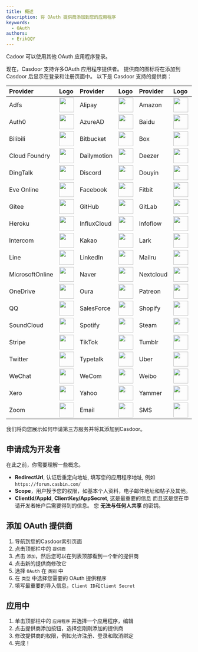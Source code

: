 ```yaml
---
title: 概述
description: 将 OAuth 提供商添加到您的应用程序
keywords:
  - OAuth
authors:
  - ErikQQY
---
```


Cadoor 可以使用其他 OAuth 应用程序登录。

现在，Casdoor 支持许多OAuth 应用程序提供者。 提供商的图标将在添加到 Casdoor 后显示在登录和注册页面中。 以下是 Casdoor 支持的提供商：

| Provider        | Logo                                                                                            | Provider    | Logo                                                                                        | Provider  | Logo                                                                                      | Provider     | Logo                                                                                         |
|:--------------- |:----------------------------------------------------------------------------------------------- |:----------- |:------------------------------------------------------------------------------------------- |:--------- |:----------------------------------------------------------------------------------------- |:------------ |:-------------------------------------------------------------------------------------------- |
| Adfs            | <img src="https://cdn.casbin.org/img/social_adfs.png" width="40" />            | Alipay      | <img src="https://cdn.casbin.org/img/social_alipay.png" width="40" />      | Amazon    | <img src="https://cdn.casbin.org/img/social_amazon.png" width="40" />    | Apple        | <img src="https://cdn.casbin.org/img/social_apple.png" width="40" />        |
| Auth0           | <img src="https://cdn.casbin.org/img/social_auth0.png" width="40" />           | AzureAD     | <img src="https://cdn.casbin.org/img/social_azuread.png" width="40" />     | Baidu     | <img src="https://cdn.casbin.org/img/social_baidu.png" width="40" />     | Battle.net   | <img src="https://cdn.casbin.org/img/social_battlenet.png" width="40" />    |
| Bilibili        | <img src="https://cdn.casbin.org/img/social_bilibili.png" width="40" />        | Bitbucket   | <img src="https://cdn.casbin.org/img/social_bitbucket.png" width="40" />   | Box       | <img src="https://cdn.casbin.org/img/social_box.png" width="40" />       | Casdoor      | <img src="https://cdn.casbin.org/img/social_casdoor.png" width="40" />      |
| Cloud Foundry   | <img src="https://cdn.casbin.org/img/social_cloudfoundry.png" width="40" />    | Dailymotion | <img src="https://cdn.casbin.org/img/social_dailymotion.png" width="40" /> | Deezer    | <img src="https://cdn.casbin.org/img/social_deezer.png" width="40" />    | DigitalOcean | <img src="https://cdn.casbin.org/img/social_digitalocean.png" width="40" /> |
| DingTalk        | <img src="https://cdn.casbin.org/img/social_dingtalk.png" width="40" />        | Discord     | <img src="https://cdn.casbin.org/img/social_discord.png" width="40" />     | Douyin    | <img src="https://cdn.casbin.org/img/social_douyin.png" width="40" />    | Dropbox      | <img src="https://cdn.casbin.org/img/social_dropbox.png" width="40" />      |
| Eve Online      | <img src="https://cdn.casbin.org/img/social_eveonline.png" width="40" />       | Facebook    | <img src="https://cdn.casbin.org/img/social_facebook.png" width="40" />    | Fitbit    | <img src="https://cdn.casbin.org/img/social_fitbit.png" width="40" />    | Gitea        | <img src="https://cdn.casbin.org/img/social_gitea.png" width="40" />        |
| Gitee           | <img src="https://cdn.casbin.org/img/social_gitee.png" width="40" />           | GitHub      | <img src="https://cdn.casbin.org/img/social_github.png" width="40" />      | GitLab    | <img src="https://cdn.casbin.org/img/social_gitlab.png" width="40" />    | Google       | <img src="https://cdn.casbin.org/img/social_google.png" width="40" />       |
| Heroku          | <img src="https://cdn.casbin.org/img/social_heroku.png" width="40" />          | InfluxCloud | <img src="https://cdn.casbin.org/img/social_influxcloud.png" width="40" /> | Infoflow  | <img src="https://cdn.casbin.org/img/social_infoflow.png" width="40" />  | Instagram    | <img src="https://cdn.casbin.org/img/social_instagram.png" width="40" />    |
| Intercom        | <img src="https://cdn.casbin.org/img/social_intercom.png" width="40" />        | Kakao       | <img src="https://cdn.casbin.org/img/social_kakao.png" width="40" />       | Lark      | <img src="https://cdn.casbin.org/img/social_lark.png" width="40" />      | Lastfm       | <img src="https://cdn.casbin.org/img/social_lastfm.png" width="40" />       |
| Line            | <img src="https://cdn.casbin.org/img/social_line.png" width="40" />            | LinkedIn    | <img src="https://cdn.casbin.org/img/social_linkedin.png" width="40" />    | Mailru    | <img src="https://cdn.casbin.org/img/social_mailru.png" width="40" />    | Meetup       | <img src="https://cdn.casbin.org/img/social_meetup.png" width="40" />       |
| MicrosoftOnline | <img src="https://cdn.casbin.org/img/social_microsoftonline.png" width="40" /> | Naver       | <img src="https://cdn.casbin.org/img/social_naver.png" width="40" />       | Nextcloud | <img src="https://cdn.casbin.org/img/social_nextcloud.png" width="40" /> | Okta         | <img src="https://cdn.casbin.org/img/social_okta.png" width="40" />         |
| OneDrive        | <img src="https://cdn.casbin.org/img/social_onedrive.png" width="40" />        | Oura        | <img src="https://cdn.casbin.org/img/social_oura.png" width="40" />        | Patreon   | <img src="https://cdn.casbin.org/img/social_patreon.png" width="40" />   | Paypal       | <img src="https://cdn.casbin.org/img/social_paypal.png" width="40" />       |
| QQ              | <img src="https://cdn.casbin.org/img/social_qq.png" width="40" />              | SalesForce  | <img src="https://cdn.casbin.org/img/social_salesforce.png" width="40" />  | Shopify   | <img src="https://cdn.casbin.org/img/social_shopify.png" width="40" />   | Slack        | <img src="https://cdn.casbin.org/img/social_slack.png" width="40" />        |
| SoundCloud      | <img src="https://cdn.casbin.org/img/social_soundcloud.png" width="40" />      | Spotify     | <img src="https://cdn.casbin.org/img/social_spotify.png" width="40" />     | Steam     | <img src="https://cdn.casbin.org/img/social_steam.png" width="40" />     | Strava       | <img src="https://cdn.casbin.org/img/social_strava.png" width="40" />       |
| Stripe          | <img src="https://cdn.casbin.org/img/social_stripe.png" width="40" />          | TikTok      | <img src="https://cdn.casbin.org/img/social_tiktok.png" width="40" />      | Tumblr    | <img src="https://cdn.casbin.org/img/social_tumblr.png" width="40" />    | Twitch       | <img src="https://cdn.casbin.org/img/social_twitch.png" width="40" />       |
| Twitter         | <img src="https://cdn.casbin.org/img/social_twitter.png" width="40" />         | Typetalk    | <img src="https://cdn.casbin.org/img/social_typetalk.png" width="40" />    | Uber      | <img src="https://cdn.casbin.org/img/social_uber.png" width="40" />      | VK           | <img src="https://cdn.casbin.org/img/social_vk.png" width="40" />           |
| WeChat          | <img src="https://cdn.casbin.org/img/social_wechat.png" width="40" />          | WeCom       | <img src="https://cdn.casbin.org/img/social_wecom.png" width="40" />       | Weibo     | <img src="https://cdn.casbin.org/img/social_weibo.png" width="40" />     | Wepay        | <img src="https://cdn.casbin.org/img/social_wepay.png" width="40" />        |
| Xero            | <img src="https://cdn.casbin.org/img/social_xero.png" width="40" />            | Yahoo       | <img src="https://cdn.casbin.org/img/social_yahoo.png" width="40" />       | Yammer    | <img src="https://cdn.casbin.org/img/social_yammer.png" width="40" />    | Yandex       | <img src="https://cdn.casbin.org/img/social_yandex.png" width="40" />       |
| Zoom            | <img src="https://cdn.casbin.org/img/social_zoom.png" width="40" />            | Email       | <img src="https://cdn.casbin.org/img/social_mail.png" width="40" />        | SMS       | <img src="https://cdn.casbin.org/img/social_msg.png" width="40" />       |              |                                                                                              |

我们将向您展示如何申请第三方服务并将其添加到Casdoor。

## 申请成为开发者

在此之前，你需要理解一些概念。

- **RedirectUrl**, 认证后重定向地址, 填写您的应用程序地址, 例如 `https://forum.casbin.com/`
- **Scope**，用户授予您的权限，如基本个人资料，电子邮件地址和帖子及其他。
- **ClientId/AppId**, **ClientKey/AppSecret**, 这是最重要的信息 而且这是您在申请开发者帐户后需要得到的信息。 您 **无法与任何人共享** 的密钥。


## 添加 OAuth 提供商

1. 导航到您的Casdoor索引页面
2. 点击顶部栏中的 `提供商`
3. 点击 `添加`，然后您可以在列表顶部看到一个新的提供商
4. 点击新的提供商修改它
5. 选择 `OAuth` 在  `类别` 中
6. 在 `类型` 中选择您需要的 OAuth 提供程序
7. 填写最重要的导入信息，`Client ID`和`Client Secret`

## 应用中

1. 单击顶部栏中的 `应用程序` 并选择一个应用程序，编辑
2. 点击提供商添加按钮，选择您刚刚添加的提供商
3. 修改提供商的权限，例如允许注册、登录和取消绑定
4. 完成！
